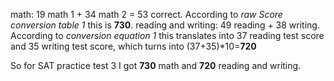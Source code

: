 math: 19 math 1 + 34 math 2 = 53 correct. According to *raw Score conversion table 1* this is **730**.
reading and writing: 49 reading + 38 writing. According to *conversion equation 1* this translates into 37 reading test score and 35 writing test score, which turns into (37+35)*10=**720**

So for SAT practice test 3 I got **730** math and **720** reading and writing.